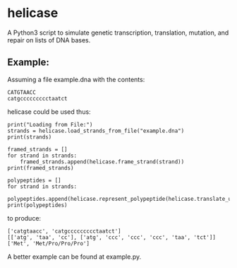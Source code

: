 # helicase
A Python3 script to simulate genetic transcription, translation, mutation, and repair on lists of DNA bases.

## Example:

Assuming a file example.dna with the contents:

```
CATGTAACC
catgccccccccctaatct
```

helicase could be used thus:

```
print("Loading from File:")
strands = helicase.load_strands_from_file("example.dna")
print(strands)

framed_strands = []
for strand in strands:
    framed_strands.append(helicase.frame_strand(strand))
print(framed_strands)

polypeptides = []
for strand in strands:
    polypeptides.append(helicase.represent_polypeptide(helicase.translate_unframed_strand(strand),1))
print(polypeptides)
```

to produce:

```
['catgtaacc', 'catgccccccccctaatct']
[['atg', 'taa', 'cc'], ['atg', 'ccc', 'ccc', 'ccc', 'taa', 'tct']]
['Met', 'Met/Pro/Pro/Pro']
```

A better example can be found at example.py.
